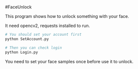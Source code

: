 #FaceUnlock

This program shows how to unlock something with your face.

It need opencv2, requests installed to run.

```python
# You should set your account first
python SetAccount.py

# Then you can check login
python Login.py
```

You need to set your face samples once before use it to unlock.
